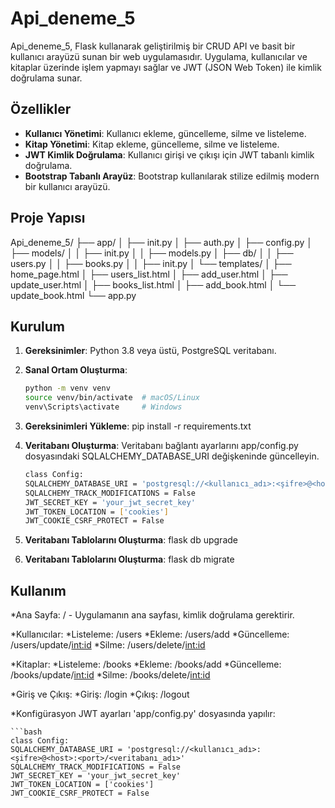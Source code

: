 # Api_deneme_5

Api_deneme_5, Flask kullanarak geliştirilmiş bir CRUD API ve basit bir kullanıcı arayüzü sunan bir web uygulamasıdır. Uygulama, kullanıcılar ve kitaplar üzerinde işlem yapmayı sağlar ve JWT (JSON Web Token) ile kimlik doğrulama sunar.

## Özellikler

- **Kullanıcı Yönetimi**: Kullanıcı ekleme, güncelleme, silme ve listeleme.
- **Kitap Yönetimi**: Kitap ekleme, güncelleme, silme ve listeleme.
- **JWT Kimlik Doğrulama**: Kullanıcı girişi ve çıkışı için JWT tabanlı kimlik doğrulama.
- **Bootstrap Tabanlı Arayüz**: Bootstrap kullanılarak stilize edilmiş modern bir kullanıcı arayüzü.

## Proje Yapısı
Api_deneme_5/
├── app/
│ ├── init.py
│ ├── auth.py
│ ├── config.py
│ ├── models/
│ │ ├── init.py
│ │ ├── models.py
│ ├── db/
│ │ ├── users.py
│ │ ├── books.py
│ │ ├── init.py
│ └── templates/
│ ├── home_page.html
│ ├── users_list.html
│ ├── add_user.html
│ ├── update_user.html
│ ├── books_list.html
│ ├── add_book.html
│ └── update_book.html
└── app.py


## Kurulum

1. **Gereksinimler**: Python 3.8 veya üstü, PostgreSQL veritabanı.

2. **Sanal Ortam Oluşturma**:
   ```bash
   python -m venv venv
   source venv/bin/activate  # macOS/Linux
   venv\Scripts\activate     # Windows
3. **Gereksinimleri Yükleme**:
    pip install -r requirements.txt
4. **Veritabanı Oluşturma**:
    Veritabanı bağlantı ayarlarını app/config.py dosyasındaki SQLALCHEMY_DATABASE_URI değişkeninde güncelleyin.

    ```bash
    class Config:
    SQLALCHEMY_DATABASE_URI = 'postgresql://<kullanıcı_adı>:<şifre>@<host>:<port>/<veritabanı_adı>'
    SQLALCHEMY_TRACK_MODIFICATIONS = False
    JWT_SECRET_KEY = 'your_jwt_secret_key'
    JWT_TOKEN_LOCATION = ['cookies']
    JWT_COOKIE_CSRF_PROTECT = False

5. **Veritabanı Tablolarını Oluşturma**:
    flask db upgrade

6. **Veritabanı Tablolarını Oluşturma**:
    flask db migrate

## Kullanım
*Ana Sayfa: / - Uygulamanın ana sayfası, kimlik doğrulama gerektirir.

*Kullanıcılar:
    *Listeleme: /users
    *Ekleme: /users/add
    *Güncelleme: /users/update/<int:id>
    *Silme: /users/delete/<int:id>

*Kitaplar:
    *Listeleme: /books
    *Ekleme: /books/add
    *Güncelleme: /books/update/<int:id>
    *Silme: /books/delete/<int:id>

*Giriş ve Çıkış:
    *Giriş: /login
    *Çıkış: /logout

*Konfigürasyon
JWT ayarları 'app/config.py' dosyasında yapılır:

    ```bash
    class Config:
    SQLALCHEMY_DATABASE_URI = 'postgresql://<kullanıcı_adı>:<şifre>@<host>:<port>/<veritabanı_adı>'
    SQLALCHEMY_TRACK_MODIFICATIONS = False
    JWT_SECRET_KEY = 'your_jwt_secret_key'
    JWT_TOKEN_LOCATION = ['cookies']
    JWT_COOKIE_CSRF_PROTECT = False
